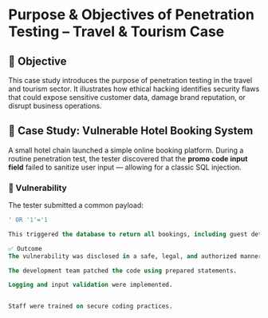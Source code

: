 # Purpose & Objectives of Penetration Testing – Travel & Tourism Case

## 🎯 Objective
This case study introduces the purpose of penetration testing in the travel and tourism sector. It illustrates how ethical hacking identifies security flaws that could expose sensitive customer data, damage brand reputation, or disrupt business operations.

## 🏨 Case Study: Vulnerable Hotel Booking System

A small hotel chain launched a simple online booking platform. During a routine penetration test, the tester discovered that the **promo code input field** failed to sanitize user input — allowing for a classic SQL injection.

### 🐛 Vulnerability
The tester submitted a common payload:
```sql
' OR '1'='1

This triggered the database to return all bookings, including guest details and staff logins.

✅ Outcome
The vulnerability was disclosed in a safe, legal, and authorized manner.

The development team patched the code using prepared statements.

Logging and input validation were implemented.


Staff were trained on secure coding practices.
